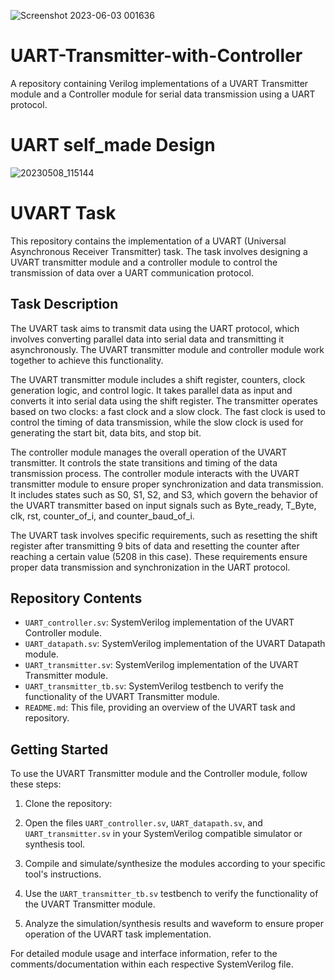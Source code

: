 ![Screenshot 2023-06-03 001636](https://github.com/ShayanNadeem08/UART-Transmitter-with-Controller/assets/135377655/49b70866-2992-44b0-ab4d-536b7b75ca50)
# UART-Transmitter-with-Controller
A repository containing Verilog implementations of a UVART Transmitter module and a Controller module for serial data transmission using a UART protocol.
# UART self_made Design
![20230508_115144](https://github.com/ShayanNadeem08/UART-Transmitter-with-Controller/assets/135377655/3077e07d-829b-4e2d-b821-d76fd3a69f6a)

# UVART Task

This repository contains the implementation of a UVART (Universal Asynchronous Receiver Transmitter) task. The task involves designing a UVART transmitter module and a controller module to control the transmission of data over a UART communication protocol.

## Task Description

The UVART task aims to transmit data using the UART protocol, which involves converting parallel data into serial data and transmitting it asynchronously. The UVART transmitter module and controller module work together to achieve this functionality.

The UVART transmitter module includes a shift register, counters, clock generation logic, and control logic. It takes parallel data as input and converts it into serial data using the shift register. The transmitter operates based on two clocks: a fast clock and a slow clock. The fast clock is used to control the timing of data transmission, while the slow clock is used for generating the start bit, data bits, and stop bit.

The controller module manages the overall operation of the UVART transmitter. It controls the state transitions and timing of the data transmission process. The controller module interacts with the UVART transmitter module to ensure proper synchronization and data transmission. It includes states such as S0, S1, S2, and S3, which govern the behavior of the UVART transmitter based on input signals such as Byte_ready, T_Byte, clk, rst, counter_of_i, and counter_baud_of_i.

The UVART task involves specific requirements, such as resetting the shift register after transmitting 9 bits of data and resetting the counter after reaching a certain value (5208 in this case). These requirements ensure proper data transmission and synchronization in the UART protocol.

## Repository Contents

- `UART_controller.sv`: SystemVerilog implementation of the UVART Controller module.
- `UART_datapath.sv`: SystemVerilog implementation of the UVART Datapath module.
- `UART_transmitter.sv`: SystemVerilog implementation of the UVART Transmitter module.
- `UART_transmitter_tb.sv`: SystemVerilog testbench to verify the functionality of the UVART Transmitter module.
- `README.md`: This file, providing an overview of the UVART task and repository.

## Getting Started

To use the UVART Transmitter module and the Controller module, follow these steps:

1. Clone the repository:

2. Open the files `UART_controller.sv`, `UART_datapath.sv`, and `UART_transmitter.sv` in your SystemVerilog compatible simulator or synthesis tool.

3. Compile and simulate/synthesize the modules according to your specific tool's instructions.

4. Use the `UART_transmitter_tb.sv` testbench to verify the functionality of the UVART Transmitter module.

5. Analyze the simulation/synthesis results and waveform to ensure proper operation of the UVART task implementation.

For detailed module usage and interface information, refer to the comments/documentation within each respective SystemVerilog file.
